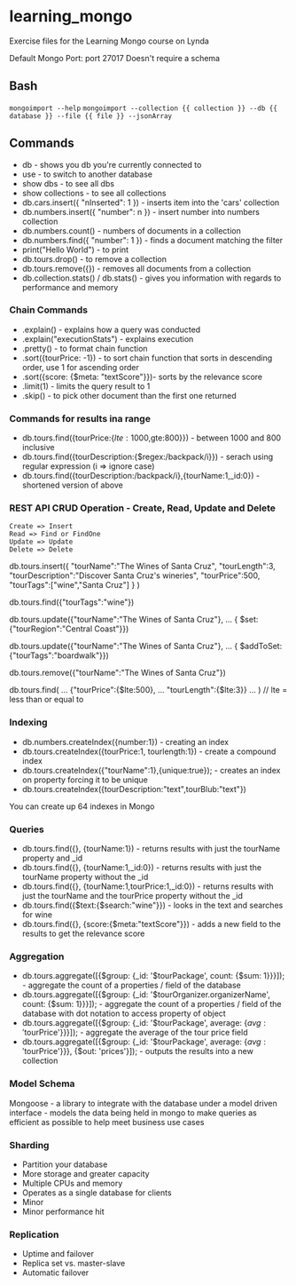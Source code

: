 # learning_mongo
Exercise files for the Learning Mongo course on Lynda

Default Mongo Port: port 27017
Doesn't require a schema

## Bash
`mongoimport --help` 
`mongoimport --collection {{ collection }} --db {{ database }} --file {{ file }} --jsonArray`

## Commands
- db                                  - shows you db you're currently connected to
- use                                 - to switch to another database
- show dbs                            - to see all dbs
- show collections                    - to see all collections
- db.cars.insert({ "nInserted": 1 })  - inserts item into the 'cars' collection
- db.numbers.insert({ "number": n })  - insert number into numbers collection
- db.numbers.count()                  - numbers of documents in a collection
- db.numbers.find({ "number": 1 })    - finds a document matching the filter
- print("Hello World")                - to print 
- db.tours.drop()                     - to remove a collection
- db.tours.remove({})                 - removes all documents from a collection
- db.collection.stats() / db.stats()  - gives you information with regards to performance and memory

### Chain Commands
- .explain()                          - explains how a query was conducted
- .explain("executionStats")          - explains execution
- .pretty()                           - to format chain function
- .sort({tourPrice: -1})              - to sort chain function that sorts in descending order, use 1 for ascending order
- .sort({score: {$meta: "textScore"}})- sorts by the relevance score
- .limit(1)                           - limits the query result to 1
- .skip()                             - to pick other document than the first one returned

### Commands for results ina range
- db.tours.find({tourPrice:{$lte:1000,$gte:800}})                 - between 1000 and 800 inclusive
- db.tours.find({tourDescription:{$regex:/backpack/i}})           - serach using regular expression (i => ignore case)
- db.tours.find({tourDescription:/backpack/i},{tourName:1,_id:0}) - shortened version of above

### REST API CRUD Operation - Create, Read, Update and Delete

```
Create => Insert
Read => Find or FindOne
Update => Update
Delete => Delete
```

db.tours.insert({ "tourName":"The Wines of Santa Cruz", "tourLength":3, "tourDescription":"Discover Santa Cruz's wineries", "tourPrice":500, "tourTags":["wine","Santa Cruz"] } )

db.tours.find({"tourTags":"wine"})

db.tours.update({"tourName":"The Wines of Santa Cruz"},
... { $set: {"tourRegion":"Central Coast"}})

db.tours.update({"tourName":"The Wines of Santa Cruz"},
... { $addToSet: {"tourTags":"boardwalk"}})

db.tours.remove({"tourName":"The Wines of Santa Cruz"})

db.tours.find(
... {"tourPrice":{$lte:500},
... "tourLength":{$lte:3}}
... ) // lte = less than or equal to

### Indexing

- db.numbers.createIndex({number:1})                  - creating an index
- db.tours.createIndex({tourPrice:1, tourlength:1})   - create a compound index
- db.tours.createIndex({"tourName":1},{unique:true}); - creates an index on property forcing it to be unique
- db.tours.createIndex({tourDescription:"text",tourBlub:"text"})

You can create up 64 indexes in Mongo

### Queries

- db.tours.find({}, {tourName:1})                      - returns results with just the tourName property and _id
- db.tours.find({}, {tourName:1,_id:0})                - returns results with just the tourName property without the _id
- db.tours.find({}, {tourName:1,tourPrice:1,_id:0})    - returns results with just the tourName and the tourPrice property without the _id
- db.tours.find({$text:{$search:"wine"}})              - looks in the text and searches for wine
- db.tours.find({}, {score:{$meta:"textScore"}})       - adds a new field to the results to get the relevance score

### Aggregation 

- db.tours.aggregate([{$group: {_id: '$tourPackage', count: {$sum: 1}}}]);                                - aggregate the count of a properties / field of the database
- db.tours.aggregate([{$group: {_id: '$tourOrganizer.organizerName', count: {$sum: 1}}}]);                - aggregate the count of a properties / field of the database with dot notation to access property of object
- db.tours.aggregate([{$group: {_id: '$tourPackage', average: {$avg: '$tourPrice'}}}]);                   - aggregate the average of the tour price field
- db.tours.aggregate([{$group: {_id: '$tourPackage', average: {$avg: '$tourPrice'}}}, {$out: 'prices'}]); - outputs the results into a new collection

### Model Schema

Mongoose - a library to integrate with the database under a model driven interface
         - models the data being held in mongo to make queries as efficient as possible to help meet business use cases

### Sharding

- Partition your database
- More storage and greater capacity
- Multiple CPUs and memory
- Operates as a single database for clients
- Minor
- Minor performance hit

### Replication

- Uptime and failover
- Replica set vs. master-slave
- Automatic failover
